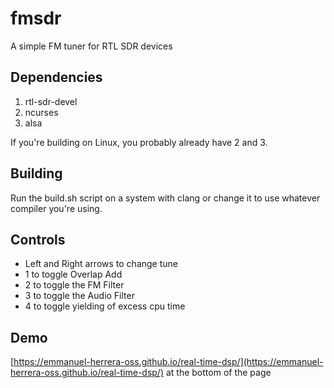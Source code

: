 # fmsdr
A simple FM tuner for RTL SDR devices

## Dependencies
1. rtl-sdr-devel
2. ncurses
3. alsa

If you're building on Linux, you probably already have 2 and 3. 

## Building
Run the build.sh script on a system with clang or change it to use whatever compiler you're using.

## Controls
- Left and Right arrows to change tune 
- 1 to toggle Overlap Add
- 2 to toggle the FM Filter
- 3 to toggle the Audio Filter
- 4 to toggle yielding of excess cpu time

## Demo
[https://emmanuel-herrera-oss.github.io/real-time-dsp/](https://emmanuel-herrera-oss.github.io/real-time-dsp/) at the bottom of the page
